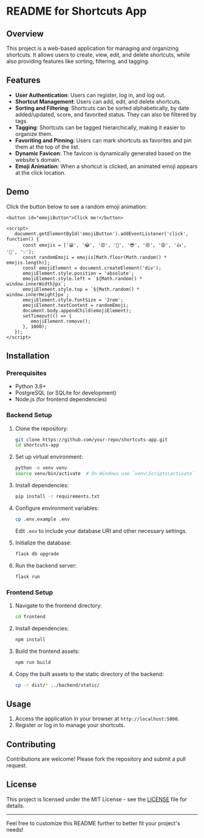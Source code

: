 # README for Shortcuts App

## Overview

This project is a web-based application for managing and organizing shortcuts. It allows users to create, view, edit, and delete shortcuts, while also providing features like sorting, filtering, and tagging.

## Features

- **User Authentication**: Users can register, log in, and log out.
- **Shortcut Management**: Users can add, edit, and delete shortcuts.
- **Sorting and Filtering**: Shortcuts can be sorted alphabetically, by date added/updated, score, and favorited status. They can also be filtered by tags.
- **Tagging**: Shortcuts can be tagged hierarchically, making it easier to organize them.
- **Favoriting and Pinning**: Users can mark shortcuts as favorites and pin them at the top of the list.
- **Dynamic Favicon**: The favicon is dynamically generated based on the website's domain.
- **Emoji Animation**: When a shortcut is clicked, an animated emoji appears at the click location.
## Demo

Click the button below to see a random emoji animation:
```
<button id="emojiButton">Click me!</button>

<script>
   document.getElementById('emojiButton').addEventListener('click', function() {
      const emojis = ['😀', '😂', '😍', '🤔', '😎', '😢', '😡', '👍', '🎉', '💡'];
      const randomEmoji = emojis[Math.floor(Math.random() * emojis.length)];
      const emojiElement = document.createElement('div');
      emojiElement.style.position = 'absolute';
      emojiElement.style.left = `${Math.random() * window.innerWidth}px`;
      emojiElement.style.top = `${Math.random() * window.innerHeight}px`;
      emojiElement.style.fontSize = '2rem';
      emojiElement.textContent = randomEmoji;
      document.body.appendChild(emojiElement);
      setTimeout(() => {
         emojiElement.remove();
      }, 1000);
   });
</script>
```
## Installation

### Prerequisites

- Python 3.8+
- PostgreSQL (or SQLite for development)
- Node.js (for frontend dependencies)

### Backend Setup

1. Clone the repository:
   ```bash
   git clone https://github.com/your-repo/shortcuts-app.git
   cd shortcuts-app
   ```

2. Set up virtual environment:
   ```bash
   python -m venv venv
   source venv/bin/activate  # On Windows use `venv\Scripts\activate`
   ```

3. Install dependencies:
   ```bash
   pip install -r requirements.txt
   ```

4. Configure environment variables:
   ```bash
   cp .env.example .env
   ```
   Edit `.env` to include your database URI and other necessary settings.

5. Initialize the database:
   ```bash
   flask db upgrade
   ```

6. Run the backend server:
   ```bash
   flask run
   ```

### Frontend Setup

1. Navigate to the frontend directory:
   ```bash
   cd frontend
   ```

2. Install dependencies:
   ```bash
   npm install
   ```

3. Build the frontend assets:
   ```bash
   npm run build
   ```

4. Copy the built assets to the static directory of the backend:
   ```bash
   cp -r dist/* ../backend/static/
   ```

## Usage

1. Access the application in your browser at `http://localhost:5000`.
2. Register or log in to manage your shortcuts.

## Contributing

Contributions are welcome! Please fork the repository and submit a pull request.

## License

This project is licensed under the MIT License - see the [LICENSE](LICENSE) file for details.

---

Feel free to customize this README further to better fit your project's needs!
